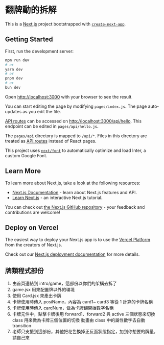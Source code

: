 # 翻牌動的拆解

This is a [Next.js](https://nextjs.org/) project bootstrapped with [`create-next-app`](https://github.com/vercel/next.js/tree/canary/packages/create-next-app).

## Getting Started

First, run the development server:

```bash
npm run dev
# or
yarn dev
# or
pnpm dev
# or
bun dev
```

Open [http://localhost:3000](http://localhost:3000) with your browser to see the result.

You can start editing the page by modifying `pages/index.js`. The page auto-updates as you edit the file.

[API routes](https://nextjs.org/docs/api-routes/introduction) can be accessed on [http://localhost:3000/api/hello](http://localhost:3000/api/hello). This endpoint can be edited in `pages/api/hello.js`.

The `pages/api` directory is mapped to `/api/*`. Files in this directory are treated as [API routes](https://nextjs.org/docs/api-routes/introduction) instead of React pages.

This project uses [`next/font`](https://nextjs.org/docs/basic-features/font-optimization) to automatically optimize and load Inter, a custom Google Font.

## Learn More

To learn more about Next.js, take a look at the following resources:

- [Next.js Documentation](https://nextjs.org/docs) - learn about Next.js features and API.
- [Learn Next.js](https://nextjs.org/learn) - an interactive Next.js tutorial.

You can check out [the Next.js GitHub repository](https://github.com/vercel/next.js/) - your feedback and contributions are welcome!

## Deploy on Vercel

The easiest way to deploy your Next.js app is to use the [Vercel Platform](https://vercel.com/new?utm_medium=default-template&filter=next.js&utm_source=create-next-app&utm_campaign=create-next-app-readme) from the creators of Next.js.

Check out our [Next.js deployment documentation](https://nextjs.org/docs/deployment) for more details.

## 牌類程式部份
1. 由首頁連結到 intro/game，這部份以你們的架構去拆了
2. game.jsx 用來配置牌以外的環境
3. 使用 Card.jsx 來產出卡牌
4. 卡牌使用時傳入 posiName，內容為 card1~ card3 等從 1 計算的卡牌名稱
5. 卡牌使用時傳入 cardNum，做為卡牌翻開始數字名稱
6. 卡牌元件中，點擊卡牌後用 forward1、forward2 與 active 三個狀態來切換 class
   用來做為卡牌三個位置的切換
   動畫由 class 中的屬性數字去自動 transition
7. 老師只支援到這部份，其他把花色換掉正反面狀態指定，加到你想要的牌量，請自己來